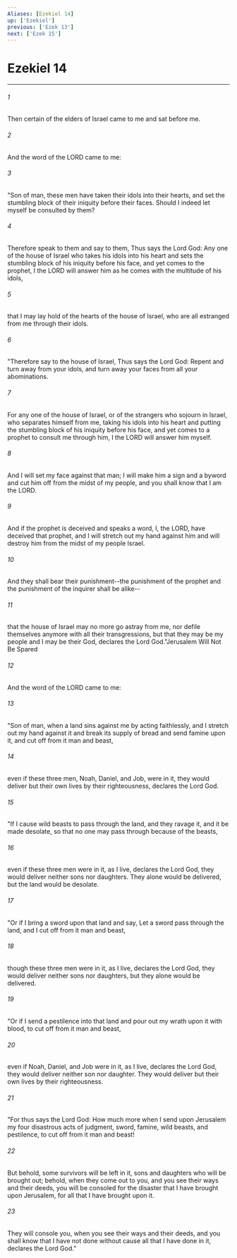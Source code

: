 ```yaml
---
Aliases: [Ezekiel 14]
up: ['Ezekiel']
previous: ['Ezek 13']
next: ['Ezek 15']
---
```

# Ezekiel 14
***



###### 1 
Then certain of the elders of Israel came to me and sat before me. 

###### 2 
And the word of the LORD came to me: 

###### 3 
"Son of man, these men have taken their idols into their hearts, and set the stumbling block of their iniquity before their faces. Should I indeed let myself be consulted by them? 

###### 4 
Therefore speak to them and say to them, Thus says the Lord God: Any one of the house of Israel who takes his idols into his heart and sets the stumbling block of his iniquity before his face, and yet comes to the prophet, I the LORD will answer him as he comes with the multitude of his idols, 

###### 5 
that I may lay hold of the hearts of the house of Israel, who are all estranged from me through their idols. 

###### 6 
"Therefore say to the house of Israel, Thus says the Lord God: Repent and turn away from your idols, and turn away your faces from all your abominations. 

###### 7 
For any one of the house of Israel, or of the strangers who sojourn in Israel, who separates himself from me, taking his idols into his heart and putting the stumbling block of his iniquity before his face, and yet comes to a prophet to consult me through him, I the LORD will answer him myself. 

###### 8 
And I will set my face against that man; I will make him a sign and a byword and cut him off from the midst of my people, and you shall know that I am the LORD. 

###### 9 
And if the prophet is deceived and speaks a word, I, the LORD, have deceived that prophet, and I will stretch out my hand against him and will destroy him from the midst of my people Israel. 

###### 10 
And they shall bear their punishment--the punishment of the prophet and the punishment of the inquirer shall be alike-- 

###### 11 
that the house of Israel may no more go astray from me, nor defile themselves anymore with all their transgressions, but that they may be my people and I may be their God, declares the Lord God."Jerusalem Will Not Be Spared 

###### 12 
And the word of the LORD came to me: 

###### 13 
"Son of man, when a land sins against me by acting faithlessly, and I stretch out my hand against it and break its supply of bread and send famine upon it, and cut off from it man and beast, 

###### 14 
even if these three men, Noah, Daniel, and Job, were in it, they would deliver but their own lives by their righteousness, declares the Lord God. 

###### 15 
"If I cause wild beasts to pass through the land, and they ravage it, and it be made desolate, so that no one may pass through because of the beasts, 

###### 16 
even if these three men were in it, as I live, declares the Lord God, they would deliver neither sons nor daughters. They alone would be delivered, but the land would be desolate. 

###### 17 
"Or if I bring a sword upon that land and say, Let a sword pass through the land, and I cut off from it man and beast, 

###### 18 
though these three men were in it, as I live, declares the Lord God, they would deliver neither sons nor daughters, but they alone would be delivered. 

###### 19 
"Or if I send a pestilence into that land and pour out my wrath upon it with blood, to cut off from it man and beast, 

###### 20 
even if Noah, Daniel, and Job were in it, as I live, declares the Lord God, they would deliver neither son nor daughter. They would deliver but their own lives by their righteousness. 

###### 21 
"For thus says the Lord God: How much more when I send upon Jerusalem my four disastrous acts of judgment, sword, famine, wild beasts, and pestilence, to cut off from it man and beast! 

###### 22 
But behold, some survivors will be left in it, sons and daughters who will be brought out; behold, when they come out to you, and you see their ways and their deeds, you will be consoled for the disaster that I have brought upon Jerusalem, for all that I have brought upon it. 

###### 23 
They will console you, when you see their ways and their deeds, and you shall know that I have not done without cause all that I have done in it, declares the Lord God."
